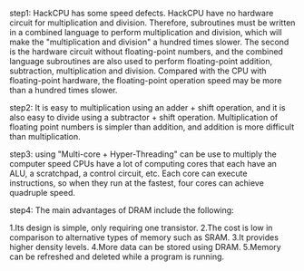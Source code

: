 step1:
HackCPU has some speed defects. HackCPU have no hardware circuit for multiplication and division. Therefore, subroutines must be written in a combined language to perform multiplication and division, which will make the "multiplication and division" a hundred times slower. The second is the hardware circuit without floating-point numbers, and the combined language subroutines are also used to perform floating-point addition, subtraction, multiplication and division. Compared with the CPU with floating-point hardware, the floating-point operation speed may be more than a hundred times slower.


step2:
It is easy to multiplication using an adder + shift operation, and it is also easy to divide using a subtractor + shift operation. Multiplication of floating point numbers is simpler than addition, and addition is more difficult than multiplication.


step3:
using "Multi-core + Hyper-Threading" can be use to multiply the computer speed
CPUs have a lot of computing cores that each have an ALU, a scratchpad, a control circuit, etc. Each core can execute instructions, so when they run at the fastest, four cores can achieve quadruple speed. 


step4:
The main advantages of DRAM include the following:

1.Its design is simple, only requiring one transistor.
2.The cost is low in comparison to alternative types of memory such as SRAM.
3.It provides higher density levels.
4.More data can be stored using DRAM.
5.Memory can be refreshed and deleted while a program is running.
